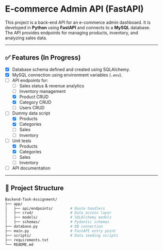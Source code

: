 # E-commerce Admin API (FastAPI)

This project is a back-end API for an e-commerce admin dashboard. It is developed in **Python** using **FastAPI** and connects to a **MySQL** database. The API provides endpoints for managing products, inventory, and analyzing sales data.

---

## ✅ Features (In Progress)

- [x] Database schema defined and created using SQLAlchemy.
- [x] MySQL connection using environment variables (`.env`).
- [ ] API endpoints for:
  - [ ] Sales status & revenue analytics
  - [ ] Inventory management
  - [x] Product CRUD
  - [x] Category CRUD
  - [ ] Users CRUD
- [ ] Dummy data script
  - [x] Products 
  - [x] Categories
  - [ ] Sales
  - [ ] Inventory
- [ ] Unit tests
  - [x] Products
  - [x] Categories
  - [ ] Sales
  - [ ] Inventory
- [ ] API documentation

---

## 📁 Project Structure

```bash
Backend-Task-Assignment/
├── app/
│   ├── api/endpoints/        # Route handlers
│   ├── crud/                 # Data access layer
│   ├── models/               # SQLAlchemy models
│   ├── schemas/              # Pydantic schemas
├── database.py               # DB connection
├── main.py                   # FastAPI entry point
├── scripts/                  # Data seeding scripts
├── requirements.txt
└── README.md

